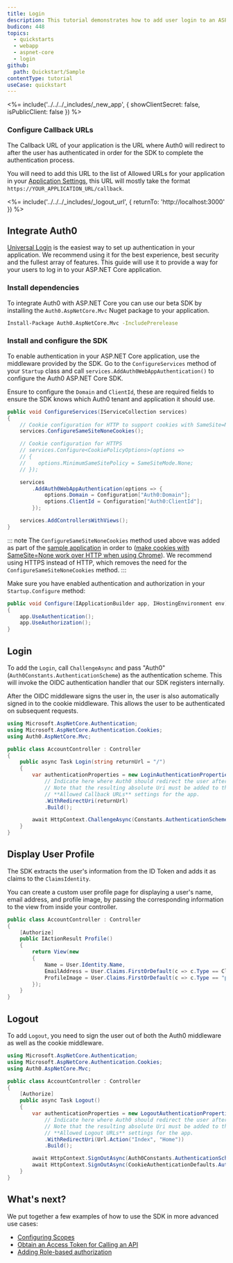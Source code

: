 ```yaml
---
title: Login
description: This tutorial demonstrates how to add user login to an ASP.NET Core application.
budicon: 448
topics:
  - quickstarts
  - webapp
  - aspnet-core
  - login
github:
  path: Quickstart/Sample
contentType: tutorial
useCase: quickstart
---
```

<!-- markdownlint-disable MD041 -->

<%= include('../../../_includes/_new_app', { showClientSecret: false, isPublicClient: false }) %>

<!-- markdownlint-disable MD002 MD041 -->
### Configure Callback URLs

The Callback URL of your application is the URL where Auth0 will redirect to after the user has authenticated in order for the SDK to complete the authentication process.

You will need to add this URL to the list of Allowed URLs for your application in your [Application Settings](${manage_url}/#/applications), this URL will mostly take the format `https://YOUR_APPLICATION_URL/callback`.

<%= include('../../../_includes/_logout_url', { returnTo: 'http://localhost:3000' }) %>

## Integrate Auth0

[Universal Login](/hosted-pages/login) is the easiest way to set up authentication in your application. We recommend using it for the best experience, best security and the fullest array of features. This guide will use it to provide a way for your users to log in to your ASP.NET Core application.

### Install dependencies

To integrate Auth0 with ASP.NET Core you can use our beta SDK by installing the `Auth0.AspNetCore.Mvc` Nuget package to your application.

```bash
Install-Package Auth0.AspNetCore.Mvc -IncludePrerelease
```

### Install and configure the SDK

To enable authentication in your ASP.NET Core application, use the middleware provided by the SDK. Go to the `ConfigureServices` method of your `Startup` class and call `services.AddAuth0WebAppAuthentication()` to configure the Auth0 ASP.NET Core SDK.

Ensure to configure the `Domain` and `ClientId`, these are required fields to ensure the SDK knows which Auth0 tenant and application it should use.

```cs
public void ConfigureServices(IServiceCollection services)
{
    // Cookie configuration for HTTP to support cookies with SameSite=None
    services.ConfigureSameSiteNoneCookies();

    // Cookie configuration for HTTPS
    // services.Configure<CookiePolicyOptions>(options =>
    // {
    //    options.MinimumSameSitePolicy = SameSiteMode.None;
    // });

    services
        .AddAuth0WebAppAuthentication(options => {
            options.Domain = Configuration["Auth0:Domain"];
            options.ClientId = Configuration["Auth0:ClientId"];
        });

    services.AddControllersWithViews();
}
```

::: note
The `ConfigureSameSiteNoneCookies` method used above was added as part of the [sample application](https://github.com/auth0-samples/auth0-aspnetcore-mvc-samples/blob/master/Quickstart/01-Login/Support/SameSiteServiceCollectionExtensions.cs) in order to ([make cookies with SameSite=None work over HTTP when using Chrome](https://blog.chromium.org/2019/10/developers-get-ready-for-new.html)). We recommend using HTTPS instead of HTTP, which removes the need for the `ConfigureSameSiteNoneCookies` method.
:::

Make sure you have enabled authentication and authorization in your `Startup.Configure` method:

```csharp
public void Configure(IApplicationBuilder app, IHostingEnvironment env)
{
    app.UseAuthentication();
    app.UseAuthorization();
}
```
## Login

To add the `Login`, call `ChallengeAsync` and pass "Auth0" (`Auth0Constants.AuthenticationScheme`) as the authentication scheme. This will invoke the OIDC authentication handler that our SDK registers internally.

After the OIDC middleware signs the user in, the user is also automatically signed in to the cookie middleware. This allows the user to be authenticated on subsequent requests.

```cs
using Microsoft.AspNetCore.Authentication;
using Microsoft.AspNetCore.Authentication.Cookies;
using Auth0.AspNetCore.Mvc;

public class AccountController : Controller
{
    public async Task Login(string returnUrl = "/")
    {
        var authenticationProperties = new LoginAuthenticationPropertiesBuilder()
            // Indicate here where Auth0 should redirect the user after a login.
            // Note that the resulting absolute Uri must be added to the
            // **Allowed Callback URLs** settings for the app.
            .WithRedirectUri(returnUrl)
            .Build();

        await HttpContext.ChallengeAsync(Constants.AuthenticationScheme, authenticationProperties);
    }
}
```

## Display User Profile

The SDK extracts the user's information from the ID Token and adds it as claims to the `ClaimsIdentity`.

You can create a custom user profile page for displaying a user's name, email address, and profile image, by passing the corresponding information to the view from inside your controller.

```csharp
public class AccountController : Controller
{
    [Authorize]
    public IActionResult Profile()
    {
        return View(new
        {
            Name = User.Identity.Name,
            EmailAddress = User.Claims.FirstOrDefault(c => c.Type == ClaimTypes.Email)?.Value,
            ProfileImage = User.Claims.FirstOrDefault(c => c.Type == "picture")?.Value
        });
    }
}
```

## Logout

To add `Logout`, you need to sign the user out of both the Auth0 middleware as well as the cookie middleware.


```cs
using Microsoft.AspNetCore.Authentication;
using Microsoft.AspNetCore.Authentication.Cookies;
using Auth0.AspNetCore.Mvc;

public class AccountController : Controller
{
    [Authorize]
    public async Task Logout()
    {
        var authenticationProperties = new LogoutAuthenticationPropertiesBuilder()
            // Indicate here where Auth0 should redirect the user after a logout.
            // Note that the resulting absolute Uri must be added to the
            // **Allowed Logout URLs** settings for the app.
            .WithRedirectUri(Url.Action("Index", "Home"))
            .Build();

        await HttpContext.SignOutAsync(Auth0Constants.AuthenticationScheme, authenticationProperties);
        await HttpContext.SignOutAsync(CookieAuthenticationDefaults.AuthenticationScheme);
    }
}
```

## What's next?

We put together a few examples of how to use the SDK in more advanced use cases:

- [Configuring Scopes](https://github.com/auth0/auth0-aspnetcore-mvc#scopes)
- [Obtain an Access Token for Calling an API](https://github.com/auth0/auth0-aspnetcore-mvc#calling-an-api)
- [Adding Role-based authorization](https://github.com/auth0/auth0-aspnetcore-mvc#roles)

